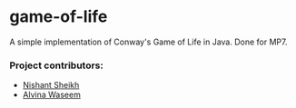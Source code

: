 # game-of-life
A simple implementation of Conway's Game of Life in Java.
Done for MP7.

### Project contributors:
 - [Nishant Sheikh](mailto:nsheikh2@illinois.edu)
 - [Alvina Waseem]()
